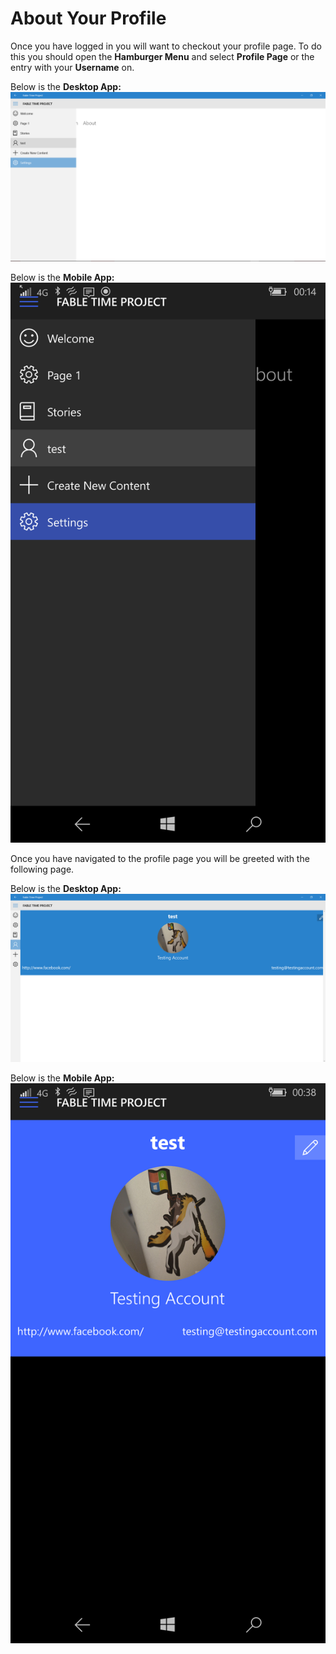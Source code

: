 # About Your Profile

Once you have logged in you will want to checkout your profile page. To do this you should open the **Hamburger Menu** and select **Profile Page** or the entry with your **Username** on.

Below is the **Desktop App:**
![Going from Settings to Profile Page](Settings_Ham.png)

Below is the **Mobile App:**
![Going from Settings to Profile Page](wp_ss_20160217_0002.png)

Once you have navigated to the profile page you will be greeted with the following page.

Below is the **Desktop App:**
![Profile Page](profile_new.png)

Below is the **Mobile App:**
![Profile Page](wp_ss_20160217_0004.png)